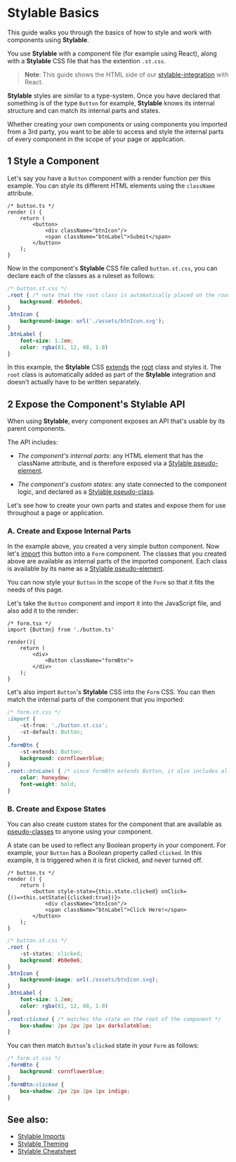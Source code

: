 # Stylable Basics

This guide walks you through the basics of how to style and work with components using **Stylable**. 

You use **Stylable** with a component file (for example using React), along with a **Stylable** CSS file that has the extention `.st.css`.

> **Note**:
> This guide shows the HTML side of our [stylable-integration](https://github.com/wixplosives/stylable-integration) with React. 

**Stylable** styles are similar to a type-system. Once you have declared that something is of the type `Button` for example, **Stylable** knows its internal structure and can match its internal parts and states.

Whether creating your own components or using components you imported from a 3rd party, you want to be able to access and style the internal parts of every component in the scope of your page or application. 


## 1 Style a Component 

Let's say you have a `Button` component with a render function per this example. You can style its different HTML elements using the `className` attribute.

```tsx
/* button.ts */
render () {
    return (
        <button>
            <div className="btnIcon"/>
            <span className="btnLabel">Submit</span>
        </button>
    );
}
```

Now in the component's **Stylable** CSS file called `button.st.css`, you can declare each of the classes as a ruleset as follows:

```css
/* button.st.css */
.root { /* note that the root class is automatically placed on the root HTML element by stylable-integration */
    background: #b0e0e6;
}
.btnIcon {
    background-image: url('./assets/btnIcon.svg');
}
.btnLabel {
    font-size: 1.2em;
    color: rgba(81, 12, 68, 1.0)
}
```
In this example, the **Stylable** CSS [extends](../references/extend-stylesheet.md) the [root](../references/root.md) class and styles it. The `root` class is automatically added as part of the **Stylable** integration and doesn't actually have to be written separately.


## 2 Expose the Component's Stylable API

When using **Stylable**, every component exposes an API that's usable by its parent components.

The API includes:

* _The component's internal parts_: any HTML element that has the className attribute, and is therefore exposed via a [Stylable pseudo-element](../references/pseudo-elements.md).
 
* _The component's custom states_: any state connected to the component logic, and declared as a [Stylable pseudo-class](../references/pseudo-classes.md).

Let's see how to create your own parts and states and expose them for use throughout a page or application.

### A. Create and Expose Internal Parts

In the example above, you created a very simple button component. Now let's [import](../references/imports.md) this button into a `Form` component. The classes that you created above are available as internal parts of the imported component. Each class is available by its name as a [Stylable pseudo-element](../references/pseudo-elements.md). 

You can now style your `Button` in the scope of the `Form` so that it fits the needs of this page.

Let's take the `Button` component and import it into the JavaScript file, and also add it to the render:

```tsx
/* form.tsx */
import {Button} from './button.ts'

render(){
    return (
        <div>
            <Button className="formBtn">
        </div>
    );
}
```

Let's also import `Button`'s **Stylable** CSS into the `Form` CSS. You can then match the internal parts of the component that you imported:

```css
/* form.st.css */
:import {
    -st-from: './button.st.css';
    -st-default: Button;
}
.formBtn {
    -st-extends: Button;
    background: cornflowerblue;
}
.root::btnLabel { /* since formBtn extends Button, it also includes all of its internal parts */
    color: honeydew;
    font-weight: bold;
}
```

### B. Create and Expose States

You can also create custom states for the component that are available as [pseudo-classes](../references/pseudo-classes.md) to anyone using your component.

A state can be used to reflect any Boolean property in your component. For example, your `Button` has a Boolean property called `clicked`. In this example, it is triggered when it is first clicked, and never turned off.

```tsx
/* button.ts */
render () {
    return (
        <button style-state={this.state.clicked} onClick={()=>this.setState({clicked:true})}>
            <div className="btnIcon"/>
            <span className="btnLabel">Click Here!</span>
        </button>
    );
}
```

```css
/* button.st.css */
.root {
    -st-states: clicked;
    background: #b0e0e6;
}
.btnIcon {
    background-image: url(./assets/btnIcon.svg);
}
.btnLabel {
    font-size: 1.2em;
    color: rgba(81, 12, 68, 1.0)
}
.root:clicked { /* matches the state on the root of the component */
    box-shadow: 2px 2px 2px 1px darkslateblue;
}
```

You can then match `Button`'s `clicked` state in your `Form` as follows:

```css
/* form.st.css */
.formBtn {
    background: cornflowerblue;
}
.formBtn:clicked {
    box-shadow: 2px 2px 2px 1px indigo;
}
```

## See also:

* [Stylable Imports](./stylable-imports-guide.md)
* [Stylable Theming](./stylable-theming-guide.md)
* [Stylable Cheatsheet](../usefulIngo/cheatsheet.md)
